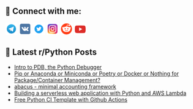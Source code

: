 ## 🔎 Connect with me:
[<img src="https://github.com/bullbesh/bullbesh/blob/main/images/Telegram.png" width="32" height="32" />](https://t.me/bullbesh)
[<img src="https://github.com/bullbesh/bullbesh/blob/main/images/VK.png" width="32" height="32" />](https://vk.com/bullbesh)
[<img src="https://github.com/bullbesh/bullbesh/blob/main/images/Twitter.png" width="32" height="32" />](https://twitter.com/bullbesh1)
[<img src="https://github.com/bullbesh/bullbesh/blob/main/images/Instagram.png" width="32" height="32" />](https://www.instagram.com/bullbesh)
[<img src="https://github.com/bullbesh/bullbesh/blob/main/images/Reddit.png" width="32" height="32" />](https://www.reddit.com/user/bullbesh)
[<img src="https://github.com/bullbesh/bullbesh/blob/main/images/YouTube.png" width="32" height="32" />](https://www.youtube.com/channel/UCtfjRs6uzgq5mfm8S06WTcg)

## 📕 Latest r/Python Posts
<!-- BLOG-POST-LIST:START -->
- [Intro to PDB, the Python Debugger](https://www.reddit.com/r/Python/comments/13cpbh7/intro_to_pdb_the_python_debugger/)
- [Pip or Anaconda or Miniconda or Poetry or Docker or Nothing for Package/Container Management?](https://www.reddit.com/r/Python/comments/13cnf3c/pip_or_anaconda_or_miniconda_or_poetry_or_docker/)
- [abacus - minimal accounting framework](https://www.reddit.com/r/Python/comments/13cmb21/abacus_minimal_accounting_framework/)
- [Building a serverless web application with Python and AWS Lambda](https://www.reddit.com/r/Python/comments/13cllvr/building_a_serverless_web_application_with_python/)
- [Free Python CI Template with Github Actions](https://www.reddit.com/r/Python/comments/13ckr2h/free_python_ci_template_with_github_actions/)
<!-- BLOG-POST-LIST:END -->
